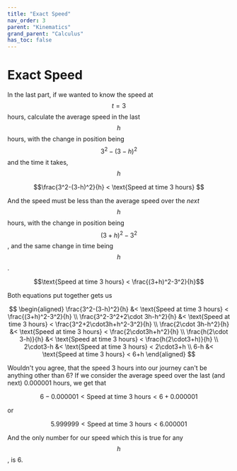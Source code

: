 ```yaml
---
title: "Exact Speed"
nav_order: 3
parent: "Kinematics"
grand_parent: "Calculus"
has_toc: false
---
```


# Exact Speed

In the last part, if we wanted to know the speed at $$t=3$$ hours, calculate the average speed in the last $$h$$ hours, with
the change in position being $$3^2-(3-h)^2$$ and the time it takes, $$h$$

$$\frac{3^2-(3-h)^2}{h} < \text{Speed at time 3 hours} $$

And the speed must be less than the average speed over the *next* $$h$$ hours, with the change in position being $$(3+h)^2-3^2$$, and the same change in time being $$h$$.

$$\text{Speed at time 3 hours} < \frac{(3+h)^2-3^2}{h}$$

Both equations put together gets us

$$
\begin{aligned}
\frac{3^2-(3-h)^2}{h}           &< \text{Speed at time 3 hours} < \frac{(3+h)^2-3^2}{h} \\
\frac{3^2-3^2+2\cdot 3h-h^2}{h} &< \text{Speed at time 3 hours} < \frac{3^2+2\cdot3h+h^2-3^2}{h} \\
\frac{2\cdot 3h-h^2}{h}         &< \text{Speed at time 3 hours} < \frac{2\cdot3h+h^2}{h} \\
\frac{h(2\cdot 3-h)}{h}         &< \text{Speed at time 3 hours} < \frac{h(2\cdot3+h)}{h} \\
2\cdot3-h                       &< \text{Speed at time 3 hours} < 2\cdot3+h \\
6-h                             &< \text{Speed at time 3 hours} < 6+h
\end{aligned}
$$

Wouldn't you agree, that the speed 3 hours into our journey can't be anything other than 6?
If we consider the average speed over the last (and next) 0.000001 hours, we get that

$$6-0.000001 < \text{Speed at time 3 hours} < 6+0.000001$$

or

$$5.999999 < \text{Speed at time 3 hours} < 6.000001$$

And the only number for our speed which this is true for any $$h$$, is 6.
